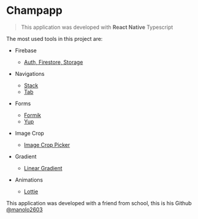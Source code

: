 # Champapp
> This application was developed with **React Native** Typescript

The most used tools in this project are:
-   Firebase
    -  [Auth, Firestore, Storage](https://github.com/invertase/react-native-firebase#readme)
    
-   Navigations
    -   [Stack](https://reactnavigation.org/docs/stack-navigator/)
    -   [Tab](https://github.com/torgeadelin/react-native-animated-nav-tab-bar#readme)
-   Forms
    -   [Formik](https://formik.org/)
    -   [Yup](https://github.com/jquense/yup)
-   Image Crop
    -   [Image Crop Picker](https://github.com/ivpusic/react-native-image-crop-picker#readme)
-   Gradient
    -   [Linear Gradient](https://github.com/react-native-linear-gradient/react-native-linear-gradient#readme)
-   Animations
    -   [Lottie](https://github.com/lottie-react-native/lottie-react-native)


This application was developed with a friend from school, this is his Github [@manolo2603](https://github.com/manolo2603)
